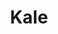 ---
templateKey: blog-post
title: Kale
description: The waxy leaves are great in soups and stir frys.,
featuredpost: false
featuredimage: /img/Kale.png
sellPrice: 110
tags: 
  - Spring
---